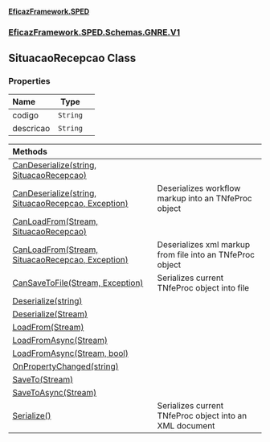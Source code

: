 #### [EficazFramework.SPED](EficazFrameworkSPED.md 'EficazFramework SPED')
### [EficazFramework.SPED.Schemas.GNRE.V1](EficazFramework.SPED.Schemas.GNRE.V1.md 'EficazFramework.SPED.Schemas.GNRE.V1')

## SituacaoRecepcao Class
### Properties

| Name | Type | |
| :--- | :---: | :--- |
| codigo | `String` |  |
| descricao | `String` |  |

| Methods | |
| :--- | :--- |
| [CanDeserialize(string, SituacaoRecepcao)](EficazFramework.SPED.Schemas.GNRE.V1/SituacaoRecepcao/CanDeserialize(string,SituacaoRecepcao).md 'EficazFramework.SPED.Schemas.GNRE.V1.SituacaoRecepcao.CanDeserialize(string, EficazFramework.SPED.Schemas.GNRE.V1.SituacaoRecepcao)') | |
| [CanDeserialize(string, SituacaoRecepcao, Exception)](EficazFramework.SPED.Schemas.GNRE.V1/SituacaoRecepcao/CanDeserialize(string,SituacaoRecepcao,Exception).md 'EficazFramework.SPED.Schemas.GNRE.V1.SituacaoRecepcao.CanDeserialize(string, EficazFramework.SPED.Schemas.GNRE.V1.SituacaoRecepcao, System.Exception)') | Deserializes workflow markup into an TNfeProc object |
| [CanLoadFrom(Stream, SituacaoRecepcao)](EficazFramework.SPED.Schemas.GNRE.V1/SituacaoRecepcao/CanLoadFrom(Stream,SituacaoRecepcao).md 'EficazFramework.SPED.Schemas.GNRE.V1.SituacaoRecepcao.CanLoadFrom(System.IO.Stream, EficazFramework.SPED.Schemas.GNRE.V1.SituacaoRecepcao)') | |
| [CanLoadFrom(Stream, SituacaoRecepcao, Exception)](EficazFramework.SPED.Schemas.GNRE.V1/SituacaoRecepcao/CanLoadFrom(Stream,SituacaoRecepcao,Exception).md 'EficazFramework.SPED.Schemas.GNRE.V1.SituacaoRecepcao.CanLoadFrom(System.IO.Stream, EficazFramework.SPED.Schemas.GNRE.V1.SituacaoRecepcao, System.Exception)') | Deserializes xml markup from file into an TNfeProc object |
| [CanSaveToFile(Stream, Exception)](EficazFramework.SPED.Schemas.GNRE.V1/SituacaoRecepcao/CanSaveToFile(Stream,Exception).md 'EficazFramework.SPED.Schemas.GNRE.V1.SituacaoRecepcao.CanSaveToFile(System.IO.Stream, System.Exception)') | Serializes current TNfeProc object into file |
| [Deserialize(string)](EficazFramework.SPED.Schemas.GNRE.V1/SituacaoRecepcao/Deserialize(string).md 'EficazFramework.SPED.Schemas.GNRE.V1.SituacaoRecepcao.Deserialize(string)') | |
| [Deserialize(Stream)](EficazFramework.SPED.Schemas.GNRE.V1/SituacaoRecepcao/Deserialize(Stream).md 'EficazFramework.SPED.Schemas.GNRE.V1.SituacaoRecepcao.Deserialize(System.IO.Stream)') | |
| [LoadFrom(Stream)](EficazFramework.SPED.Schemas.GNRE.V1/SituacaoRecepcao/LoadFrom(Stream).md 'EficazFramework.SPED.Schemas.GNRE.V1.SituacaoRecepcao.LoadFrom(System.IO.Stream)') | |
| [LoadFromAsync(Stream)](EficazFramework.SPED.Schemas.GNRE.V1/SituacaoRecepcao/LoadFromAsync(Stream).md 'EficazFramework.SPED.Schemas.GNRE.V1.SituacaoRecepcao.LoadFromAsync(System.IO.Stream)') | |
| [LoadFromAsync(Stream, bool)](EficazFramework.SPED.Schemas.GNRE.V1/SituacaoRecepcao/LoadFromAsync(Stream,bool).md 'EficazFramework.SPED.Schemas.GNRE.V1.SituacaoRecepcao.LoadFromAsync(System.IO.Stream, bool)') | |
| [OnPropertyChanged(string)](EficazFramework.SPED.Schemas.GNRE.V1/SituacaoRecepcao/OnPropertyChanged(string).md 'EficazFramework.SPED.Schemas.GNRE.V1.SituacaoRecepcao.OnPropertyChanged(string)') | |
| [SaveTo(Stream)](EficazFramework.SPED.Schemas.GNRE.V1/SituacaoRecepcao/SaveTo(Stream).md 'EficazFramework.SPED.Schemas.GNRE.V1.SituacaoRecepcao.SaveTo(System.IO.Stream)') | |
| [SaveToAsync(Stream)](EficazFramework.SPED.Schemas.GNRE.V1/SituacaoRecepcao/SaveToAsync(Stream).md 'EficazFramework.SPED.Schemas.GNRE.V1.SituacaoRecepcao.SaveToAsync(System.IO.Stream)') | |
| [Serialize()](EficazFramework.SPED.Schemas.GNRE.V1/SituacaoRecepcao/Serialize().md 'EficazFramework.SPED.Schemas.GNRE.V1.SituacaoRecepcao.Serialize()') | Serializes current TNfeProc object into an XML document |
